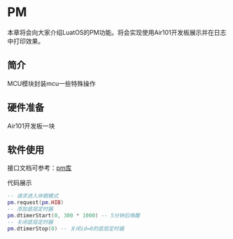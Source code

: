 # PM

本章将会向大家介绍LuatOS的PM功能。将会实现使用Air101开发板展示并在日志中打印效果。

## 简介

MCU模块封装mcu一些特殊操作

## 硬件准备

Air101开发板一块

## 软件使用

接口文档可参考：[pm库](https://wiki.luatos.com/api/pm.html)

代码展示

```lua
-- 请求进入休眠模式
pm.request(pm.HIB)
-- 添加底层定时器
pm.dtimerStart(0, 300 * 1000) -- 5分钟后唤醒
-- 关闭底层定时器
pm.dtimerStop(0) -- 关闭id=0的底层定时器
```
